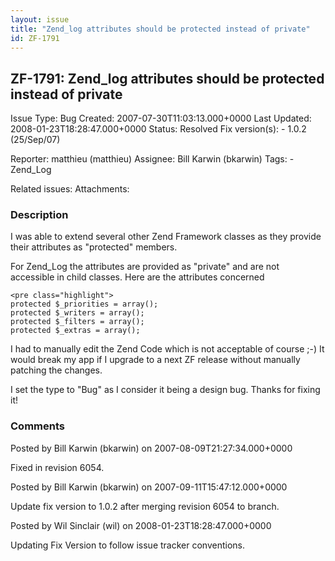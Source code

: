 ```yaml
---
layout: issue
title: "Zend_log attributes should be protected instead of private"
id: ZF-1791
---
```


ZF-1791: Zend\_log attributes should be protected instead of private
--------------------------------------------------------------------

 Issue Type: Bug Created: 2007-07-30T11:03:13.000+0000 Last Updated: 2008-01-23T18:28:47.000+0000 Status: Resolved Fix version(s): - 1.0.2 (25/Sep/07)
 
 Reporter:  matthieu (matthieu)  Assignee:  Bill Karwin (bkarwin)  Tags: - Zend\_Log
 
 Related issues: 
 Attachments: 
### Description

I was able to extend several other Zend Framework classes as they provide their attributes as "protected" members.

For Zend\_Log the attributes are provided as "private" and are not accessible in child classes. Here are the attributes concerned

 
    <pre class="highlight">
    protected $_priorities = array();
    protected $_writers = array();
    protected $_filters = array();
    protected $_extras = array();


I had to manually edit the Zend Code which is not acceptable of course ;-) It would break my app if I upgrade to a next ZF release without manually patching the changes.

I set the type to "Bug" as I consider it being a design bug. Thanks for fixing it!

 

 

### Comments

Posted by Bill Karwin (bkarwin) on 2007-08-09T21:27:34.000+0000

Fixed in revision 6054.

 

 

Posted by Bill Karwin (bkarwin) on 2007-09-11T15:47:12.000+0000

Update fix version to 1.0.2 after merging revision 6054 to branch.

 

 

Posted by Wil Sinclair (wil) on 2008-01-23T18:28:47.000+0000

Updating Fix Version to follow issue tracker conventions.

 

 